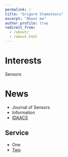 ```yaml
---
permalink: /
title: "Grigore Stamatescu"
excerpt: "About me"
author_profile: true
redirect_from: 
  - /about/
  - /about.html
---
```


Interests
======
Sensors

News
======
* Journal of Sensors
* Information
* [IDAACS](http://www.idaacs.net/2019)

Service
------
* One
* [Two](_pages/cv.md)

